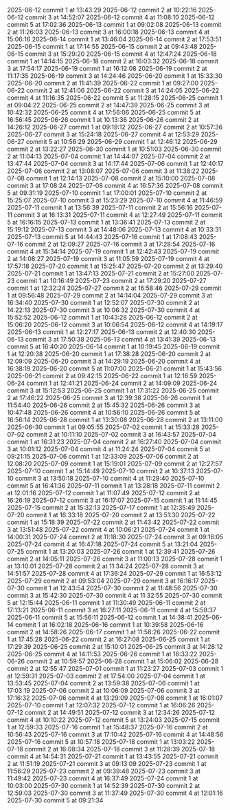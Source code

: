 2025-06-12 commit 1 at 13:43:29
2025-06-12 commit 2 at 10:22:16
2025-06-12 commit 3 at 14:52:07
2025-06-12 commit 4 at 11:08:10
2025-06-12 commit 5 at 17:02:36
2025-06-13 commit 1 at 09:02:08
2025-06-13 commit 2 at 11:26:03
2025-06-13 commit 3 at 16:00:18
2025-06-13 commit 4 at 15:06:16
2025-06-14 commit 1 at 13:46:04
2025-06-14 commit 2 at 17:53:51
2025-06-15 commit 1 at 17:14:55
2025-06-15 commit 2 at 09:43:48
2025-06-15 commit 3 at 15:29:20
2025-06-15 commit 4 at 12:47:24
2025-06-18 commit 1 at 14:14:15
2025-06-18 commit 2 at 16:03:32
2025-06-18 commit 3 at 17:54:17
2025-06-19 commit 1 at 16:12:08
2025-06-19 commit 2 at 11:17:35
2025-06-19 commit 3 at 14:24:46
2025-06-20 commit 1 at 15:33:30
2025-06-20 commit 2 at 11:41:39
2025-06-22 commit 1 at 09:27:00
2025-06-22 commit 2 at 12:41:06
2025-06-22 commit 3 at 14:24:05
2025-06-22 commit 4 at 11:16:35
2025-06-22 commit 5 at 11:28:15
2025-06-25 commit 1 at 09:04:22
2025-06-25 commit 2 at 14:47:39
2025-06-25 commit 3 at 10:42:32
2025-06-25 commit 4 at 17:56:06
2025-06-25 commit 5 at 16:56:45
2025-06-26 commit 1 at 10:13:36
2025-06-26 commit 2 at 14:26:12
2025-06-27 commit 1 at 09:19:12
2025-06-27 commit 2 at 10:57:36
2025-06-27 commit 3 at 15:24:18
2025-06-27 commit 4 at 12:53:29
2025-06-27 commit 5 at 10:56:29
2025-06-29 commit 1 at 12:46:12
2025-06-29 commit 2 at 13:22:27
2025-06-30 commit 1 at 10:51:03
2025-06-30 commit 2 at 11:04:13
2025-07-04 commit 1 at 14:44:07
2025-07-04 commit 2 at 13:47:44
2025-07-04 commit 3 at 14:17:44
2025-07-06 commit 1 at 12:40:17
2025-07-06 commit 2 at 13:08:07
2025-07-06 commit 3 at 11:38:22
2025-07-08 commit 1 at 12:14:13
2025-07-08 commit 2 at 15:10:00
2025-07-08 commit 3 at 17:08:24
2025-07-08 commit 4 at 16:57:36
2025-07-08 commit 5 at 09:31:19
2025-07-10 commit 1 at 17:00:01
2025-07-10 commit 2 at 15:25:07
2025-07-10 commit 3 at 15:23:29
2025-07-10 commit 4 at 11:46:59
2025-07-11 commit 1 at 13:56:39
2025-07-11 commit 2 at 15:56:16
2025-07-11 commit 3 at 16:13:31
2025-07-11 commit 4 at 12:27:49
2025-07-11 commit 5 at 16:16:15
2025-07-13 commit 1 at 13:36:41
2025-07-13 commit 2 at 15:19:12
2025-07-13 commit 3 at 14:48:06
2025-07-13 commit 4 at 10:33:31
2025-07-13 commit 5 at 14:44:43
2025-07-16 commit 1 at 17:08:43
2025-07-16 commit 2 at 12:09:27
2025-07-16 commit 3 at 17:28:54
2025-07-16 commit 4 at 15:34:14
2025-07-19 commit 1 at 12:42:43
2025-07-19 commit 2 at 14:08:27
2025-07-19 commit 3 at 11:05:59
2025-07-19 commit 4 at 17:57:18
2025-07-20 commit 1 at 15:25:47
2025-07-20 commit 2 at 13:29:40
2025-07-21 commit 1 at 13:47:13
2025-07-21 commit 2 at 15:27:00
2025-07-23 commit 1 at 10:16:49
2025-07-23 commit 2 at 17:29:20
2025-07-27 commit 1 at 12:32:24
2025-07-27 commit 2 at 16:58:46
2025-07-29 commit 1 at 09:56:48
2025-07-29 commit 2 at 14:14:04
2025-07-29 commit 3 at 16:34:40
2025-07-30 commit 1 at 12:52:07
2025-07-30 commit 2 at 14:22:13
2025-07-30 commit 3 at 10:06:32
2025-07-30 commit 4 at 15:52:52
2025-06-12 commit 1 at 10:43:28
2025-06-12 commit 2 at 15:06:20
2025-06-12 commit 3 at 10:06:54
2025-06-12 commit 4 at 14:19:17
2025-06-13 commit 1 at 12:27:17
2025-06-13 commit 2 at 12:40:30
2025-06-13 commit 3 at 17:50:38
2025-06-13 commit 4 at 13:41:39
2025-06-13 commit 5 at 16:40:20
2025-06-14 commit 1 at 10:19:45
2025-06-19 commit 1 at 12:20:38
2025-06-20 commit 1 at 17:38:28
2025-06-20 commit 2 at 12:09:09
2025-06-20 commit 3 at 14:29:19
2025-06-20 commit 4 at 16:38:19
2025-06-20 commit 5 at 11:07:00
2025-06-21 commit 1 at 15:43:56
2025-06-21 commit 2 at 09:42:15
2025-06-22 commit 1 at 12:16:59
2025-06-24 commit 1 at 12:41:21
2025-06-24 commit 2 at 14:09:09
2025-06-24 commit 3 at 15:12:53
2025-06-25 commit 1 at 17:31:22
2025-06-25 commit 2 at 17:46:22
2025-06-25 commit 3 at 12:39:38
2025-06-26 commit 1 at 11:54:40
2025-06-26 commit 2 at 15:45:32
2025-06-26 commit 3 at 10:47:48
2025-06-26 commit 4 at 10:56:10
2025-06-26 commit 5 at 16:56:14
2025-06-28 commit 1 at 13:30:08
2025-06-28 commit 2 at 13:11:00
2025-06-30 commit 1 at 09:05:55
2025-07-02 commit 1 at 15:33:28
2025-07-02 commit 2 at 10:11:10
2025-07-02 commit 3 at 16:43:57
2025-07-04 commit 1 at 16:31:23
2025-07-04 commit 2 at 16:27:40
2025-07-04 commit 3 at 10:01:12
2025-07-04 commit 4 at 11:24:24
2025-07-04 commit 5 at 09:21:15
2025-07-06 commit 1 at 12:33:09
2025-07-06 commit 2 at 12:08:20
2025-07-09 commit 1 at 15:19:01
2025-07-09 commit 2 at 12:27:57
2025-07-10 commit 1 at 15:14:49
2025-07-10 commit 2 at 10:37:13
2025-07-10 commit 3 at 13:50:18
2025-07-10 commit 4 at 11:29:40
2025-07-10 commit 5 at 16:41:36
2025-07-11 commit 1 at 13:28:18
2025-07-11 commit 2 at 12:01:16
2025-07-12 commit 1 at 11:07:49
2025-07-12 commit 2 at 16:26:19
2025-07-12 commit 3 at 16:17:07
2025-07-15 commit 1 at 11:14:45
2025-07-15 commit 2 at 15:32:13
2025-07-17 commit 1 at 12:35:49
2025-07-20 commit 1 at 16:33:18
2025-07-20 commit 2 at 13:51:30
2025-07-22 commit 1 at 15:18:39
2025-07-22 commit 2 at 11:43:42
2025-07-22 commit 3 at 13:51:48
2025-07-22 commit 4 at 10:06:21
2025-07-24 commit 1 at 14:00:31
2025-07-24 commit 2 at 11:18:30
2025-07-24 commit 3 at 09:16:05
2025-07-24 commit 4 at 16:47:18
2025-07-24 commit 5 at 13:21:04
2025-07-25 commit 1 at 13:20:03
2025-07-26 commit 1 at 12:39:41
2025-07-26 commit 2 at 14:05:11
2025-07-26 commit 3 at 11:00:13
2025-07-28 commit 1 at 13:10:01
2025-07-28 commit 2 at 11:34:24
2025-07-28 commit 3 at 14:51:57
2025-07-28 commit 4 at 17:36:24
2025-07-29 commit 1 at 16:53:12
2025-07-29 commit 2 at 09:53:04
2025-07-29 commit 3 at 16:16:17
2025-07-30 commit 1 at 12:43:54
2025-07-30 commit 2 at 11:48:56
2025-07-30 commit 3 at 15:42:30
2025-07-30 commit 4 at 11:32:55
2025-07-30 commit 5 at 12:15:44
2025-06-11 commit 1 at 11:30:49
2025-06-11 commit 2 at 17:13:21
2025-06-11 commit 3 at 16:27:11
2025-06-11 commit 4 at 15:58:37
2025-06-11 commit 5 at 15:56:11
2025-06-12 commit 1 at 14:38:41
2025-06-14 commit 1 at 16:02:18
2025-06-16 commit 1 at 10:39:58
2025-06-16 commit 2 at 14:58:26
2025-06-17 commit 1 at 11:58:26
2025-06-22 commit 1 at 17:45:28
2025-06-22 commit 2 at 16:27:08
2025-06-25 commit 1 at 17:29:39
2025-06-25 commit 2 at 15:10:01
2025-06-25 commit 3 at 14:28:12
2025-06-25 commit 4 at 14:11:53
2025-06-26 commit 1 at 16:33:22
2025-06-26 commit 2 at 10:59:57
2025-06-28 commit 1 at 15:06:02
2025-06-28 commit 2 at 12:55:47
2025-07-01 commit 1 at 11:23:27
2025-07-03 commit 1 at 12:59:31
2025-07-03 commit 2 at 17:54:00
2025-07-04 commit 1 at 13:53:45
2025-07-04 commit 2 at 13:59:38
2025-07-06 commit 1 at 17:03:19
2025-07-06 commit 2 at 10:06:09
2025-07-06 commit 3 at 17:16:32
2025-07-06 commit 4 at 13:29:09
2025-07-08 commit 1 at 16:01:07
2025-07-10 commit 1 at 12:07:32
2025-07-12 commit 1 at 16:06:26
2025-07-12 commit 2 at 14:49:51
2025-07-12 commit 3 at 12:34:26
2025-07-12 commit 4 at 10:10:22
2025-07-12 commit 5 at 13:24:03
2025-07-15 commit 1 at 12:59:33
2025-07-16 commit 1 at 15:48:37
2025-07-16 commit 2 at 10:56:43
2025-07-16 commit 3 at 17:10:42
2025-07-16 commit 4 at 14:48:56
2025-07-16 commit 5 at 10:57:18
2025-07-18 commit 1 at 13:03:22
2025-07-18 commit 2 at 16:08:34
2025-07-18 commit 3 at 11:28:39
2025-07-18 commit 4 at 14:54:31
2025-07-21 commit 1 at 13:43:55
2025-07-21 commit 2 at 11:51:19
2025-07-21 commit 3 at 09:13:09
2025-07-23 commit 1 at 11:56:29
2025-07-23 commit 2 at 09:39:48
2025-07-23 commit 3 at 11:49:42
2025-07-23 commit 4 at 16:37:49
2025-07-24 commit 1 at 10:03:00
2025-07-30 commit 1 at 14:52:39
2025-07-30 commit 2 at 12:59:03
2025-07-30 commit 3 at 11:37:49
2025-07-30 commit 4 at 12:01:16
2025-07-30 commit 5 at 09:21:34
